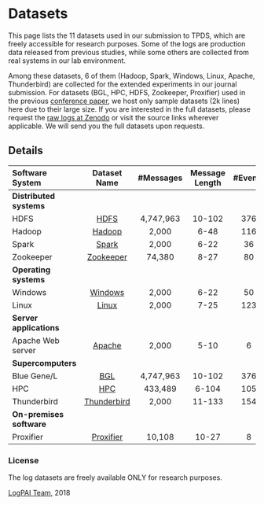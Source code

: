 # Datasets
This page lists the 11 datasets used in our submission to TPDS, which are freely accessible for research purposes. Some of the logs are production data released from previous studies, while some others are collected from real systems in our lab environment.

Among these datasets, 6 of them (Hadoop, Spark, Windows, Linux, Apache, Thunderbird) are collected for the extended experiments in our journal submission. For datasets (BGL, HPC, HDFS, Zookeeper, Proxifier) used in the previous [conference paper](http://ieeexplore.ieee.org/document/8029742/), we host only sample datasets (2k lines) here due to their large size. If you are interested in the full datasets, please request the [raw logs at Zenodo](https://doi.org/10.5281/zenodo.1144100) or visit the source links wherever applicable. We will send you the full datasets upon requests.

Details
--------
| Software System          |         Dataset Name         |  #Messages  |   Message Length   | #Events | Source Link | 
| :----------------------- | :--------------------------: | :--------: | :---------: | :------------------: | :------------------: |
| **Distributed systems**     |                              |            |             |          |                      |
| HDFS                     |   [HDFS](./2kHDFS)    | 4,747,963 | 10-102  |  376  |     [Link](http://iiis.tsinghua.edu.cn/~weixu/sospdata.html) |
| Hadoop                   |      [Hadoop](./Hadoop)      |    2,000    |   6-48    |        116        | |
| Spark                    |       [Spark](./Spark)       |    2,000    | 6-22    |     36   | |
| Zookeeper                |   [Zookeeper](./2kZookeeper)   | 74,380  |   8-27    | 80  |
| **Operating systems**    |                              |            |             |          |                      |
| Windows                  |     [Windows](./Windows)     | 2,000 | 6-22 | 50  |                |
| Linux                    |       [Linux](./Linux)       | 2,000 |   7-25    |  123  |              |
| **Server applications**     |                              |            |             |          |                      |
| Apache Web server        |      [Apache](./Apache)      | 2,000 |   5-10    |  6  |               |
| **Supercomputers**       |                              |            |             |          |                      |
| Blue Gene/L              |         [BGL](./2kBGL)        | 4,747,963 |  10-102  | 376 |  [Link](https://www.usenix.org/cfdr-data) |
| HPC                      |         [HPC](./2kHPC)         |    433,489    |   6-104   | 105  |            |
| Thunderbird              | [Thunderbird](./Thunderbird) |  2,000  | 11-133 | 154  |                |
| **On-premises software** |                              |            |             |          |                      |
| Proxifier                |   [Proxifier](./2kProxifier)   |    10,108    |   10-27    |  8  |               |



### License
The log datasets are freely available ONLY for research purposes. 

[LogPAI Team](https://github.com/orgs/logpai/people), 2018
